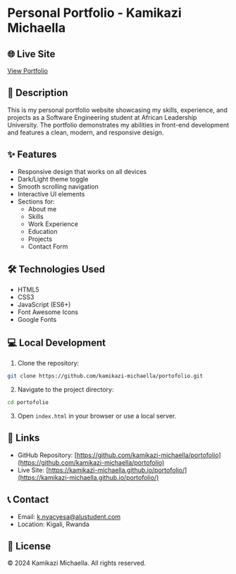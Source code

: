 # Personal Portfolio - Kamikazi Michaella

## 🌐 Live Site
[View Portfolio](https://kamikazi-michaella.github.io/portofolio/)

## 📝 Description
This is my personal portfolio website showcasing my skills, experience, and projects as a Software Engineering student at African Leadership University. The portfolio demonstrates my abilities in front-end development and features a clean, modern, and responsive design.

## ✨ Features

- Responsive design that works on all devices
- Dark/Light theme toggle
- Smooth scrolling navigation
- Interactive UI elements
- Sections for:
  - About me
  - Skills
  - Work Experience
  - Education
  - Projects
  - Contact Form

## 🛠️ Technologies Used

- HTML5
- CSS3
- JavaScript (ES6+)
- Font Awesome Icons
- Google Fonts

## 💻 Local Development

1. Clone the repository:
```bash
git clone https://github.com/kamikazi-michaella/portofolio.git
```

2. Navigate to the project directory:
```bash
cd portofolio
```

3. Open `index.html` in your browser or use a local server.

## 🔗 Links

- GitHub Repository: [https://github.com/kamikazi-michaella/portofolio](https://github.com/kamikazi-michaella/portofolio)
- Live Site: [https://kamikazi-michaella.github.io/portofolio/](https://kamikazi-michaella.github.io/portofolio/)

## 📞 Contact

- Email: k.nyacyesa@alustudent.com
- Location: Kigali, Rwanda

## 📄 License

© 2024 Kamikazi Michaella. All rights reserved.